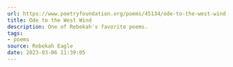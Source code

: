 ```yaml
---
url: https://www.poetryfoundation.org/poems/45134/ode-to-the-west-wind
title: Ode to the West Wind
description: One of Rebekah's favorite poems.
tags:
- poems
source: Rebekah Eagle
date: 2023-03-06 11:39:05
---
```

